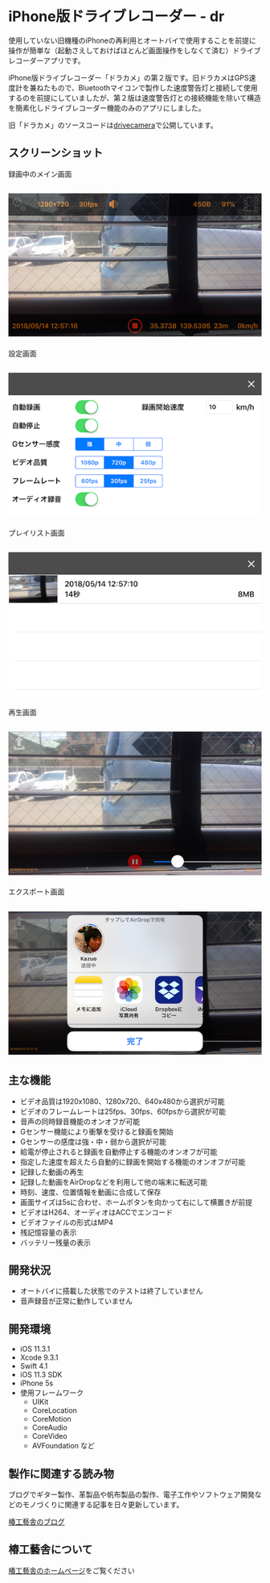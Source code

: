 # iPhone版ドライブレコーダー - dr

使用していない旧機種のiPhoneの再利用とオートバイで使用することを前提に操作が簡単な（起動さえしておけばほとんど画面操作をしなくて済む）ドライブレコーダーアプリです。

iPhone版ドライブレコーダー「ドラカメ」の第２版です。旧ドラカメはGPS速度計を兼ねたもので、Bluetoothマイコンで製作した速度警告灯と接続して使用するのを前提にしていましたが、第２版は速度警告灯との接続機能を除いて構造を簡素化しドライブレコーダー機能のみのアプリにしました。

旧「ドラカメ」のソースコードは[drivecamera](https://github.com/kazz12211/drivecamera)で公開しています。

## スクリーンショット

録画中のメイン画面

![](./screenshots/ScreenShot_Main.png)
-----
設定画面

![](./screenshots/ScreenShot_Config.png)
-----
プレイリスト画面

![](./screenshots/ScreenShot_Playlist.png)
-----
再生画面

![](./screenshots/ScreenShot_Player.png)
-----
エクスポート画面

![](./screenshots/ScreenShot_Export.png)
-----

## 主な機能

- ビデオ品質は1920x1080、1280x720、640x480から選択が可能
- ビデオのフレームレートは25fps、30fps、60fpsから選択が可能
- 音声の同時録音機能のオンオフが可能
- Gセンサー機能により衝撃を受けると録画を開始
- Gセンサーの感度は強・中・弱から選択が可能
- 給電が停止されると録画を自動停止する機能のオンオフが可能
- 指定した速度を超えたら自動的に録画を開始する機能のオンオフが可能
- 記録した動画の再生
- 記録した動画をAirDropなどを利用して他の端末に転送可能
- 時刻、速度、位置情報を動画に合成して保存
- 画面サイズは5sに合わせ、ホームボタンを向かって右にして横置きが前提
- ビデオはH264、オーディオはACCでエンコード
- ビデオファイルの形式はMP4
- 残記憶容量の表示
- バッテリー残量の表示

## 開発状況

- オートバイに搭載した状態でのテストは終了していません
- 音声録音が正常に動作していません

## 開発環境

- iOS 11.3.1
- Xcode 9.3.1
- Swift 4.1
- iOS 11.3 SDK
- iPhone 5s
- 使用フレームワーク
  - UIKit
  - CoreLocation
  - CoreMotion
  - CoreAudio
  - CoreVideo
  - AVFoundation など

## 製作に関連する読み物

ブログでギター製作、革製品や帆布製品の製作、電子工作やソフトウェア開発などのモノづくりに関連する記事を日々更新しています。

[椿工藝舎のブログ](https://tsubakicraft.wordpress.com)

## 椿工藝舎について

[椿工藝舎のホームページ](http://tsubakicraftp.jp)をご覧ください

